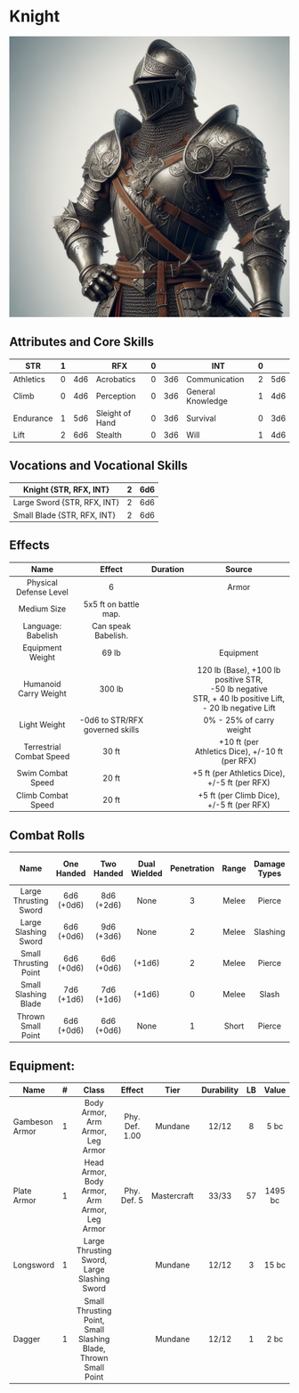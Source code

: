 # Knight

![Art](Knight.jpg)

## Attributes and Core Skills

| STR       | 1 |    | RFX             | 0 |    | INT               | 0 |    |
| --------- | :-: | :-: | --------------- | :-: | :-: | ----------------- | :-: | :-: |
| Athletics | 0 | 4d6 | Acrobatics      | 0 | 3d6 | Communication     | 2 | 5d6 |
| Climb     | 0 | 4d6 | Perception      | 0 | 3d6 | General Knowledge | 1 | 4d6 |
| Endurance | 1 | 5d6 | Sleight of Hand | 0 | 3d6 | Survival          | 0 | 3d6 |
| Lift      | 2 | 6d6 | Stealth         | 0 | 3d6 | Will              | 1 | 4d6 |

## Vocations and Vocational Skills

| Knight {STR, RFX, INT}       | 2 | 6d6 |
| ---------------------------- | :-: | :-: |
| Large Sword {STR, RFX, INT} | 2 | 6d6 |
| Small Blade {STR, RFX, INT} | 2 | 6d6 |

## Effects

|          Name          |             Effect             | Duration |                                                       Source                                                       |
| :---------------------: | :-----------------------------: | :------: | :-----------------------------------------------------------------------------------------------------------------: |
| Physical Defense Level |                6                |          |                                                        Armor                                                        |
|       Medium Size       |      5x5 ft on battle map.      |          |                                                                                                                    |
|   Language: Babelish   |       Can speak Babelish.       |          |                                                                                                                    |
|    Equipment Weight    |              69 lb              |          |                                                      Equipment                                                      |
|  Humanoid Carry Weight  |             300 lb             |          | 120 lb (Base), +100 lb positive STR,<br />-50 lb negative STR, + 40 lb positive Lift,<br />- 20 lb negative Lift |
|      Light Weight      | -0d6 to STR/RFX governed skills |          |                                              0% - 25% of carry weight                                              |
| Terrestrial Combat Speed |              30 ft              |          |                              +10 ft (per Athletics Dice), +/-10 ft (per RFX)                              |
|   Swim Combat Speed   |              20 ft              |          |                              +5 ft (per Athletics Dice), +/-5 ft (per RFX)                              |
|  Climb Combat Speed  |              20 ft              |          |                                +5 ft (per Climb Dice), +/-5 ft (per RFX)                                |

## Combat Rolls

|         Name         | One<br />Handed | Two<br />Handed | Dual<br />Wielded | Penetration | Range | Damage<br />Types | Engageable<br />Opponents | Area Of<br />Effect | Resource<br />Class |
| :-------------------: | :-------------: | :-------------: | :---------------: | :---------: | :---: | :---------------: | :-----------------------: | :-----------------: | :-----------------: |
| Large Thrusting Sword | 6d6<br />(+0d6) | 8d6<br />(+2d6) |       None       |      3      | Melee |      Pierce      |           Rapid           |        None        |        None        |
| Large Slashing Sword | 6d6<br />(+0d6) | 9d6<br />(+3d6) |       None       |      2      | Melee |     Slashing     |           Rapid           |        None        |        None        |
| Small Thrusting Point | 6d6<br />(+0d6) | 6d6<br />(+0d6) |      (+1d6)      |      2      | Melee |      Pierce      |           Rapid           |        None        |        None        |
| Small Slashing Blade | 7d6<br />(+1d6) | 7d6<br />(+1d6) |      (+1d6)      |      0      | Melee |       Slash       |           Rapid           |        None        |        None        |
|  Thrown Small Point  | 6d6<br />(+0d6) | 6d6<br />(+0d6) |       None       |      1      | Short |      Pierce      |           Quick           |        None        |        None        |

## Equipment:

| Name           | # |                              Class                              |     Effect     |    Tier    | Durability | LB |  Value  |
| -------------- | :-: | :-------------------------------------------------------------: | :------------: | :---------: | :--------: | :-: | :-----: |
| Gambeson Armor | 1 |                Body Armor, Arm Armor, Leg Armor                | Phy. Def. 1.00 |   Mundane   |   12/12   | 8 |  5 bc  |
| Plate Armor    | 1 |          Head Armor, Body Armor, Arm Armor, Leg Armor          |  Phy. Def. 5  | Mastercraft |   33/33   | 57 | 1495 bc |
| Longsword      | 1 |           Large Thrusting Sword, Large Slashing Sword           |                |   Mundane   |   12/12   | 3 |  15 bc  |
| Dagger         | 1 | Small Thrusting Point, Small Slashing Blade, Thrown Small Point |                |   Mundane   |   12/12   | 1 |  2 bc  |
